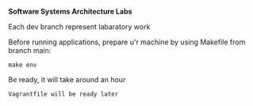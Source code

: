 **Software Systems Architecture Labs**


Each dev branch represent labaratory work

Before running applications, prepare u'r machine by using Makefile from branch main:
```
make env
```

Be ready, it will take around an hour

```
Vagrantfile will be ready later
```